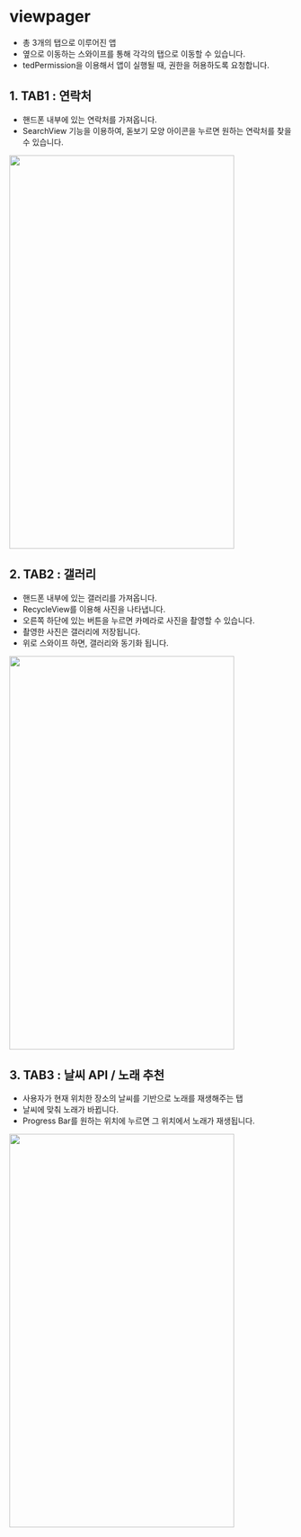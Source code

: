 # viewpager

- 총 3개의 탭으로 이루어진 앱
- 옆으로 이동하는 스와이프를 통해 각각의 탭으로 이동할 수 있습니다.
- tedPermission을 이용해서 앱이 실행될 때, 권한을 허용하도록 요청합니다.


## 1. TAB1 : 연락처

 - 핸드폰 내부에 있는 연락처를 가져옵니다.
 - SearchView 기능을 이용하여, 돋보기 모양 아이콘을 누르면 원하는 연락처를 찾을 수 있습니다.
 
 <img src = "https://user-images.githubusercontent.com/80759746/124569496-f60a9180-de80-11eb-99e1-75ab7360b7ff.jpg" width="400" height="700">

 
## 2. TAB2 : 갤러리

 - 핸드폰 내부에 있는 갤러리를 가져옵니다.
 - RecycleView를 이용해 사진을 나타냅니다.
 - 오른쪽 하단에 있는 버튼을 누르면 카메라로 사진을 촬영할 수 있습니다.
 - 촬영한 사진은 갤러리에 저장됩니다.
 - 위로 스와이프 하면, 갤러리와 동기화 됩니다.

<img src = "https://user-images.githubusercontent.com/80759746/124569824-42ee6800-de81-11eb-85a5-98eea6302dd5.jpg" width="400" height="700">


## 3. TAB3 : 날씨 API / 노래 추천
 - 사용자가 현재 위치한 장소의 날씨를 기반으로 노래를 재생해주는 탭
 - 날씨에 맞춰 노래가 바뀝니다.
 - Progress Bar를 원하는 위치에 누르면 그 위치에서 노래가 재생됩니다.
 
 <img src = "https://user-images.githubusercontent.com/80759746/124569838-471a8580-de81-11eb-9a95-c4a96693bb61.jpg" width="400" height="700">


